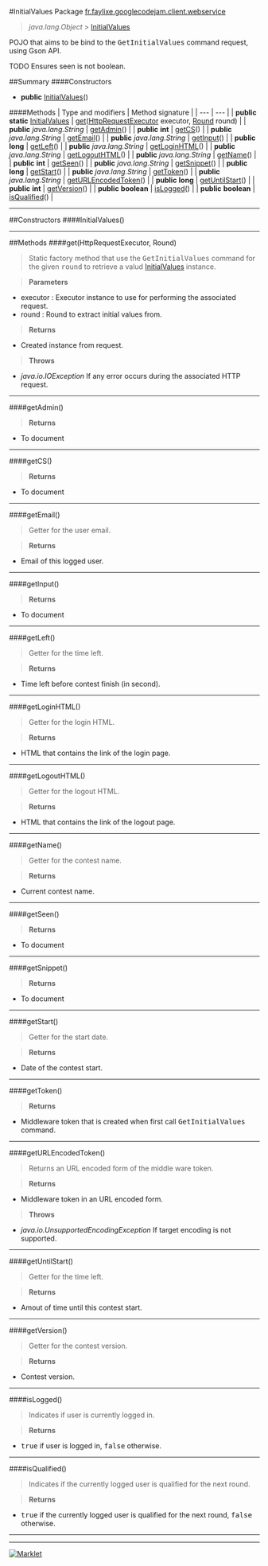 #InitialValues
Package [fr.faylixe.googlecodejam.client.webservice](README.md)<br>

> *java.lang.Object* > [InitialValues](InitialValues.md)

<p>POJO that aims to be bind to the <tt>GetInitialValues</tt>
 command request, using Gson API.</p>
 
 TODO Ensures seen is not boolean.

##Summary
####Constructors
* **public** [InitialValues](#initialvalues)()

####Methods
| Type and modifiers | Method signature |
| --- | --- |
| **public static** [InitialValues](InitialValues.md) | [get](#gethttprequestexecutor-round)([HttpRequestExecutor](../executor/HttpRequestExecutor.md) executor, [Round](../Round.md) round) |
| **public** *java.lang.String* | [getAdmin](#getadmin)() |
| **public** **int** | [getCS](#getcs)() |
| **public** *java.lang.String* | [getEmail](#getemail)() |
| **public** *java.lang.String* | [getInput](#getinput)() |
| **public** **long** | [getLeft](#getleft)() |
| **public** *java.lang.String* | [getLoginHTML](#getloginhtml)() |
| **public** *java.lang.String* | [getLogoutHTML](#getlogouthtml)() |
| **public** *java.lang.String* | [getName](#getname)() |
| **public** **int** | [getSeen](#getseen)() |
| **public** *java.lang.String* | [getSnippet](#getsnippet)() |
| **public** **long** | [getStart](#getstart)() |
| **public** *java.lang.String* | [getToken](#gettoken)() |
| **public** *java.lang.String* | [getURLEncodedToken](#geturlencodedtoken)() |
| **public** **long** | [getUntilStart](#getuntilstart)() |
| **public** **int** | [getVersion](#getversion)() |
| **public** **boolean** | [isLogged](#islogged)() |
| **public** **boolean** | [isQualified](#isqualified)() |

---


##Constructors
####InitialValues()
> 


---


##Methods
####get(HttpRequestExecutor, Round)
> Static factory method that use the <tt>GetInitialValues</tt> command
 for the given <tt>round</tt> to retrieve a valud [InitialValues](InitialValues.md) instance.

> **Parameters**
* executor : Executor instance to use for performing the associated request.
* round : Round to extract initial values from.

> **Returns**
* Created instance from request.

> **Throws**
* *java.io.IOException* If any error occurs during the associated HTTP request.


---

####getAdmin()
> 

> **Returns**
* To document


---

####getCS()
> 

> **Returns**
* To document


---

####getEmail()
> Getter for the user email.

> **Returns**
* Email of this logged user.


---

####getInput()
> 

> **Returns**
* To document


---

####getLeft()
> Getter for the time left.

> **Returns**
* Time left before contest finish (in second).


---

####getLoginHTML()
> Getter for the login HTML.

> **Returns**
* HTML that contains the link of the login page.


---

####getLogoutHTML()
> Getter for the logout HTML.

> **Returns**
* HTML that contains the link of the logout page.


---

####getName()
> Getter for the contest name.

> **Returns**
* Current contest name.


---

####getSeen()
> 

> **Returns**
* To document


---

####getSnippet()
> 

> **Returns**
* To document


---

####getStart()
> Getter for the start date.

> **Returns**
* Date of the contest start.


---

####getToken()
> 

> **Returns**
* Middleware token that is created when first call <tt>GetInitialValues</tt> command.


---

####getURLEncodedToken()
> Returns an URL encoded form of the middle ware token.

> **Returns**
* Middleware token in an URL encoded form.

> **Throws**
* *java.io.UnsupportedEncodingException* If target encoding is not supported.


---

####getUntilStart()
> Getter for the time left.

> **Returns**
* Amout of time until this contest start.


---

####getVersion()
> Getter for the contest version.

> **Returns**
* Contest version.


---

####isLogged()
> Indicates if user is currently logged in.

> **Returns**
* <tt>true</tt> if user is logged in, <tt>false</tt> otherwise.


---

####isQualified()
> Indicates if the currently logged user
 is qualified for the next round.

> **Returns**
* <tt>true</tt> if the currently logged user is qualified for the next round, <tt>false</tt> otherwise.


---

---

[![Marklet](https://img.shields.io/badge/Generated%20by-Marklet-green.svg)](https://github.com/Faylixe/marklet)
